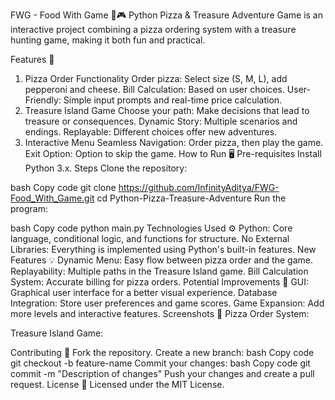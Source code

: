 FWG - Food With Game 🍕🎮
Python Pizza & Treasure Adventure Game is an interactive project combining a pizza ordering system with a treasure hunting game, making it both fun and practical.

Features 🌟
1. Pizza Order Functionality
Order pizza: Select size (S, M, L), add pepperoni and cheese.
Bill Calculation: Based on user choices.
User-Friendly: Simple input prompts and real-time price calculation.
2. Treasure Island Game
Choose your path: Make decisions that lead to treasure or consequences.
Dynamic Story: Multiple scenarios and endings.
Replayable: Different choices offer new adventures.
3. Interactive Menu
Seamless Navigation: Order pizza, then play the game.
Exit Option: Option to skip the game.
How to Run 🖥️
Pre-requisites
Install Python 3.x.
Steps
Clone the repository:

bash
Copy code
git clone https://github.com/InfinityAditya/FWG-Food_With_Game.git
cd Python-Pizza-Treasure-Adventure
Run the program:

bash
Copy code
python main.py
Technologies Used ⚙️
Python: Core language, conditional logic, and functions for structure.
No External Libraries: Everything is implemented using Python's built-in features.
New Features 💡
Dynamic Menu: Easy flow between pizza order and the game.
Replayability: Multiple paths in the Treasure Island game.
Bill Calculation System: Accurate billing for pizza orders.
Potential Improvements 🔧
GUI: Graphical user interface for a better visual experience.
Database Integration: Store user preferences and game scores.
Game Expansion: Add more levels and interactive features.
Screenshots 📸
Pizza Order System:

Treasure Island Game:

Contributing 🤝
Fork the repository.
Create a new branch:
bash
Copy code
git checkout -b feature-name
Commit your changes:
bash
Copy code
git commit -m "Description of changes"
Push your changes and create a pull request.
License 📜
Licensed under the MIT License.
